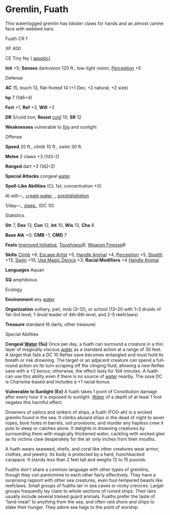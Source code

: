 # Gremlin, Fuath

This waterlogged gremlin has lobster claws for hands and an almost canine face with webbed ears.

Fuath CR 1

XP 400

CE Tiny fey ( [aquatic](monsters/creatureTypes.md#_aquatic-subtype))

**Init** +5; **Senses** darkvision 120 ft., low-light vision; [Perception](skills/perception.md#_perception) +5

Defense

**AC** 15, touch 13, flat-footed 14 (+1 Dex, +2 natural, +2 size)

**hp** 7 (1d6+4)

**Fort** +1, **Ref** +3, **Will** +3

**DR** 5/cold iron; **Resist** [cold](monsters/creatureTypes.md#_cold-subtype) 10; **SR** 12

**Weaknesses** vulnerable to [fire](monsters/creatureTypes.md#_fire-subtype) and sunlight

Offense

**Speed** 20 ft., climb 10 ft., swim 30 ft.

**Melee** 2 claws +3 (1d3–2)

**Ranged** dart +3 (1d2–2)

**Special Attacks** congeal [water](monsters/creatureTypes.md#_water-subtype)

**Spell-Like Abilities** (CL 1st; concentration +0)

At will—_ [create water](spells/createWater.md#_create-water)_, _ [prestidigitation](spells/prestidigitation.md#_prestidigitation)_

1/day—_ [sleep](spells/sleep.md#_sleep)_ (DC 10)

Statistics

**Str** 7, **Dex** 13, **Con** 12, **Int** 10, **Wis** 13, **Cha** 8

**Base Atk** +0; **CMB** –1; **CMD** 7

**Feats** [Improved Initiative](feats.md#_improved-initiative), [Toughness](feats.md#_toughness)B, [Weapon Finesse](feats.md#_weapon-finesse)B

**Skills** [Climb](skills/climb.md#_climb) +6, [Escape Artist](skills/escapeArtist.md#_escape-artist) +5, [Handle Animal](skills/handleAnimal.md#_handle-animal) +4, [Perception](skills/perception.md#_perception) +5, [Stealth](skills/stealth.md#_stealth) +13, [Swim](skills/swim.md#_swim) +10, [Use Magic Device](skills/useMagicDevice.md#_use-magic-device) +3; **Racial Modifiers** +4 [Handle Animal](skills/handleAnimal.md#_handle-animal)

**Languages** Aquan

**SQ** amphibious

Ecology

**Environment** any [water](monsters/creatureTypes.md#_water-subtype)

**Organization** solitary, pair, mob (3–12), or school (13–20 with 1–3 druids of 1st–3rd level, 1 druid leader of 4th–6th level, and 2–5 reefclaws)

**Treasure** standard (6 darts, other treasure)

Special Abilities

**Congeal [Water](monsters/creatureTypes.md#_water-subtype) (Su)** Once per day, a fuath can surround a creature in a thin layer of magically viscous [water](monsters/creatureTypes.md#_water-subtype) as a standard action at a range of 30 feet. A target that fails a DC 10 Reflex save becomes entangled and must hold its breath or risk drowning. The target or an adjacent creature can spend a full-round action on its turn scraping off the clinging fluid, allowing a new Reflex save with a +2 bonus; otherwise, the effect lasts for 1d4 minutes. A fuath can use this ability even if there is no source of [water](monsters/creatureTypes.md#_water-subtype) nearby. The save DC is Charisma-based and includes a +1 racial bonus.

**Vulnerable to Sunlight (Ex)** A fuath takes 1 point of Constitution damage after every hour it is exposed to sunlight. [Water](monsters/creatureTypes.md#_water-subtype) of a depth of at least 1 foot negates this harmful effect.

Drowners of sailors and sinkers of ships, a fuath (FOO-ah) is a wicked gremlin found in the sea. It climbs aboard ships in the dead of night to sever ropes, bore holes in barrels, soil provisions, and murder any hapless crew it puts to sleep or catches alone. It delights in drowning creatures by surrounding them with magically thickened water, cackling with wicked glee as its victims claw desperately for the air only inches from their mouths.

A fuath wears seaweed, shells, and coral like other creatures wear armor, clothes, and jewelry. Its body is protected by a hard, hunchbacked carapace. It stands less than 2 feet tall and weighs 12 to 15 pounds.

Fuaths don't share a common language with other types of gremlins, though they can pantomime to each other fairly effectively. They have a surprising rapport with other sea creatures, even foul-tempered beasts like reefclaws. Small groups of fuaths lair in sea caves or rocky crevices. Larger groups frequently lay claim to whole sections of ruined ships. Their lairs usually include several trained guard animals. Fuaths prefer the taste of “land-meat” to anything from the sea, and often raid shore and ships to slake their hunger. They adore sea hags to the point of worship.

